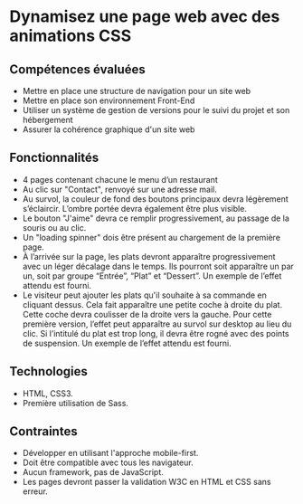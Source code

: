 # Dynamisez une page web avec des animations CSS
## Compétences évaluées
- Mettre en place une structure de navigation pour un site web
- Mettre en place son environnement Front-End
- Utiliser un système de gestion de versions pour le suivi du projet et son hébergement
- Assurer la cohérence graphique d'un site web

## Fonctionnalités
- 4 pages contenant chacune le menu d’un restaurant
- Au clic sur "Contact", renvoyé sur une adresse mail.
- Au survol, la couleur de fond des boutons principaux devra légèrement s’éclaircir. L’ombre portée devra également être plus visible.
- Le bouton "J'aime" devra ce remplir progressivement, au passage de la souris ou au clic.
- Un "loading spinner" dois être présent au chargement de la première page.
- À l’arrivée sur la page, les plats devront apparaître progressivement avec un léger décalage dans le temps. Ils pourront soit apparaître un par un, soit par groupe “Entrée”, “Plat” et “Dessert”. Un exemple de l’effet attendu est fourni.
- Le visiteur peut ajouter les plats qu'il souhaite à sa commande en cliquant dessus. Cela fait apparaître une petite coche à droite du plat. Cette coche devra coulisser de la droite vers la gauche. Pour cette première version, l’effet peut apparaître au survol sur desktop au lieu du clic. Si l’intitulé du plat est trop long, il devra être rogné avec des points de suspension. Un exemple de l’effet attendu est fourni.

## Technologies
- HTML, CSS3.
- Première utilisation de Sass.

## Contraintes
- Développer en utilisant l'approche mobile-first.
- Doit être compatible avec tous les navigateur.
- Aucun framework, pas de JavaScript.
- Les pages devront passer la validation W3C en HTML et CSS sans erreur.
